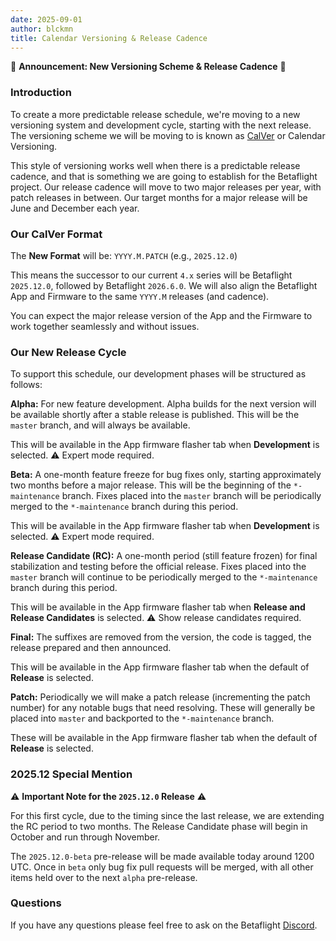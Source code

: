 ```yaml
---
date: 2025-09-01
author: blckmn
title: Calendar Versioning & Release Cadence
---
```


:mega: **Announcement: New Versioning Scheme & Release Cadence** :mega:

### Introduction

To create a more predictable release schedule, we're moving to a new versioning system and development cycle, starting with the next release. The versioning scheme we will be moving to is known as [CalVer](https://calver.org/) or Calendar Versioning.

This style of versioning works well when there is a predictable release cadence, and that is something we are going to establish for the Betaflight project. Our release cadence will move to two major releases per year, with patch releases in between. Our target months for a major release will be June and December each year.

### Our CalVer Format

The **New Format** will be: `YYYY.M.PATCH` (e.g., `2025.12.0`)

This means the successor to our current `4.x` series will be Betaflight `2025.12.0`, followed by Betaflight `2026.6.0`. We will also align the Betaflight App and Firmware to the same `YYYY.M` releases (and cadence). 

You can expect the major release version of the App and the Firmware to work together seamlessly and without issues.

### Our New Release Cycle

To support this schedule, our development phases will be structured as follows:

**Alpha:** For new feature development. Alpha builds for the next version will be available shortly after a stable release is published. This will be the `master` branch, and will always be available.

This will be available in the App firmware flasher tab when **Development** is selected. :warning: Expert mode required.

**Beta:** A one-month feature freeze for bug fixes only, starting approximately two months before a major release. This will be the beginning of the `*-maintenance` branch. Fixes placed into the `master` branch will be periodically merged to the `*-maintenance` branch during this period. 

This will be available in the App firmware flasher tab when **Development** is selected. :warning: Expert mode required.

**Release Candidate (RC):** A one-month period (still feature frozen) for final stabilization and testing before the official release. Fixes placed into the `master` branch will continue to be periodically merged to the `*-maintenance` branch during this period.

This will be available in the App firmware flasher tab when **Release and Release Candidates** is selected. :warning: Show release candidates required.

**Final:** The suffixes are removed from the version, the code is tagged, the release prepared and then announced.

This will be available in the App firmware flasher tab when the default of **Release** is selected.

**Patch:** Periodically we will make a patch release (incrementing the patch number) for any notable bugs that need resolving. These will generally be placed into `master` and backported to the `*-maintenance` branch.

These will be available in the App firmware flasher tab when the default of **Release** is selected.

### 2025.12 Special Mention

:warning: **Important Note for the `2025.12.0` Release** :warning:

For this first cycle, due to the timing since the last release, we are extending the RC period to two months. The Release Candidate phase will begin in October and run through November. 

The `2025.12.0-beta` pre-release will be made available today around 1200 UTC. Once in `beta` only bug fix pull requests will be merged, with all other items held over to the next `alpha` pre-release.

### Questions

If you have any questions please feel free to ask on the Betaflight [Discord](https://discord.gg/n4E6ak4u3c).
